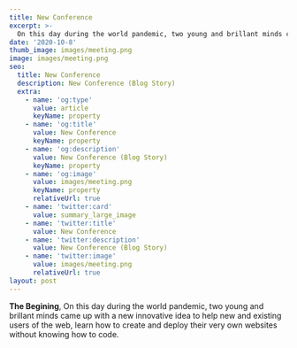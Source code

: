 ```yaml
---
title: New Conference
excerpt: >-
  On this day during the world pandemic, two young and brillant minds came up with a new innovative idea to help new and existing users of the web, learn how to create and deploy their very own websites without knowing how to code.
date: '2020-10-8'
thumb_image: images/meeting.png
image: images/meeting.png
seo:
  title: New Conference
  description: New Conference (Blog Story)
  extra:
    - name: 'og:type'
      value: article
      keyName: property
    - name: 'og:title'
      value: New Conference
      keyName: property
    - name: 'og:description'
      value: New Conference (Blog Story)
      keyName: property
    - name: 'og:image'
      value: images/meeting.png
      keyName: property
      relativeUrl: true
    - name: 'twitter:card'
      value: summary_large_image
    - name: 'twitter:title'
      value: New Conference
    - name: 'twitter:description'
      value: New Conference (Blog Story)
    - name: 'twitter:image'
      value: images/meeting.png
      relativeUrl: true
layout: post
---
```


**The Begining**, 
On this day during the world pandemic, two young and brillant minds came up with a new innovative idea to help new and existing users of the web, learn how to create and deploy their very own websites without knowing how to code.
